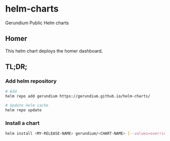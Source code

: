 # helm-charts
Gerundium Public Helm charts

## Homer
This helm chart deploys the homer dashboard.

## TL;DR;

### Add helm repository
```bash
# Add
helm repo add gerundium https://gerundium.github.io/helm-charts/

# Update helm cache
helm repo update
```

### Install a chart
```bash
helm install <MY-RELEASE-NAME> gerundium/<CHART-NAME> [--values=overrides.yaml]
```